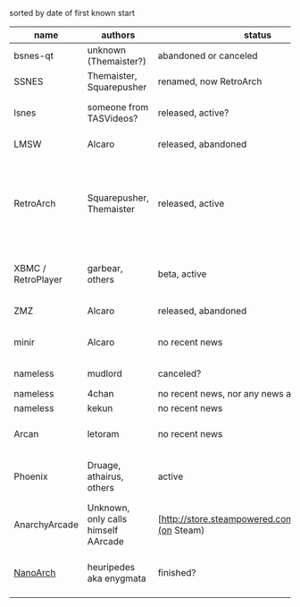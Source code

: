 sorted by date of first known start

|name         | authors                  | status                   | technology, goals
|-------------|--------------------------|--------------------------|------------------
|bsnes-qt     | unknown (Themaister?)    | abandoned or canceled    | based on bsnes v072, used libsnes
|SSNES        | Themaister, Squarepusher | renamed, now RetroArch   | used libsnes
|lsnes        | someone from TASVideos?  | released, active?        | started as libsnes, unknown if it got upgraded
|LMSW         | Alcaro                   | released, abandoned      | [plugin for a level editor](http://s373.photobucket.com/component/Download-File?file=%2Falbums%2Foo178%2Falcaroops%2Fclip0003.mp4)
|RetroArch    | Squarepusher, Themaister | released, active         | most fully featured, main driver for libretro expansions, most supported platforms, focused on HTPC-style setups
|XBMC / RetroPlayer  | garbear, others   | beta, active             | built inside a video player (but ffmpeg is a video player in libretro, so it's fair)
|ZMZ          | Alcaro                   | released, abandoned      | based on ZSNES' GUI
|minir        | Alcaro                   | no recent news           | win32/gtk3/other?, focused on WIMP setups
|nameless     | mudlord                  | canceled?                | WTL, statically linked core
|nameless     | 4chan         | no recent news, nor any news at all | unknown
|nameless     | kekun                    | no recent news           | gtk3 only
|Arcan        | letoram                  | no recent news           | seems to be an entire window manager
|Phoenix      | Druage, athairus, others | active                   | Qt5, was previously a RetroArch launcher named Pantheon
|AnarchyArcade  | Unknown, only calls himself AArcade  | [http://store.steampowered.com/app/266430/](on Steam) | Focused on virtual reality setups
|[NanoArch](https://github.com/heuripedes/nanoarch)  | heuripedes aka enygmata  | finished?  | extremely minimalist, intended to show how libretro works

